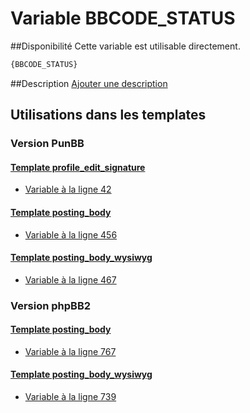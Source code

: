 # Variable BBCODE_STATUS

##Disponibilité
Cette variable est utilisable directement.

```html
{BBCODE_STATUS}
```

##Description
[Ajouter une description](https://fa-tvars.appspot.com/var/BBCODE_STATUS)

## Utilisations dans les templates

### Version PunBB

#### [Template profile_edit_signature](punbb/profile_edit_signature.md#readme)
* [Variable &agrave; la ligne 42](../punbb/profile_edit_signature.tpl#L42)

#### [Template posting_body](punbb/posting_body.md#readme)
* [Variable &agrave; la ligne 456](../punbb/posting_body.tpl#L456)

#### [Template posting_body_wysiwyg](punbb/posting_body_wysiwyg.md#readme)
* [Variable &agrave; la ligne 467](../punbb/posting_body_wysiwyg.tpl#L467)

### Version phpBB2

#### [Template posting_body](subsilver/posting_body.md#readme)
* [Variable &agrave; la ligne 767](../subsilver/posting_body.tpl#L767)

#### [Template posting_body_wysiwyg](subsilver/posting_body_wysiwyg.md#readme)
* [Variable &agrave; la ligne 739](../subsilver/posting_body_wysiwyg.tpl#L739)